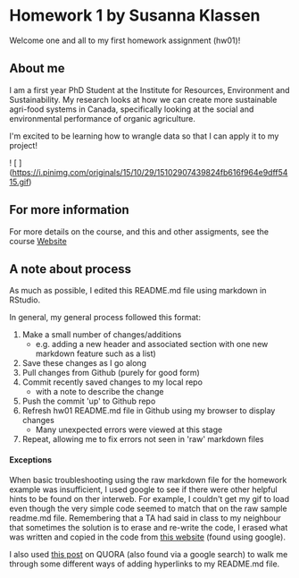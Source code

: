 # Homework 1 by Susanna Klassen

Welcome one and all to my first homework assignment (hw01)!

## About me

I am a first year PhD Student at the Institute for Resources, Environment and Sustainability. My research looks at how we can create more sustainable agri-food systems in Canada, specifically looking at the social and environmental performance of organic agriculture. 

I'm excited to be learning how to wrangle data so that I can apply it to my project!

! [ ] (https://i.pinimg.com/originals/15/10/29/15102907439824fb616f964e9dff5415.gif)


## For more information 

For more details on the course, and this and other assigments, see the course <a href=http://stat545.com>Website</a>

## A note about process

As much as possible, I edited this README.md file using markdown in RStudio. 

In general, my general process followed this format:
1. Make a small number of changes/additions 
    - e.g. adding a new header and associated section with one new markdown feature such as a list)
2. Save these changes as I go along
3. Pull changes from Github (purely for good form)
4. Commit recently saved changes to my local repo
    - with a note to describe the change
5. Push the commit 'up' to Github repo
6. Refresh hw01 README.md file in Github using my browser to display changes
    - Many unexpected errors were viewed at this stage
7. Repeat, allowing me to fix errors not seen in 'raw' markdown files

#### Exceptions
When basic troubleshooting using the raw markdown file for the homework example was insufficient, I used google to see if there were other helpful hints to be found on ther interweb. For example, I couldn't get my gif to load even though the very simple code seemed to match that on the raw sample readme.md file. Remembering that a TA had said in class to my neighbour that sometimes the solution is to erase and re-write the code, I erased what was written and copied in the code from <a href= "https://gist.githubusercontent.com/jhsu/2550829/raw/0cb4f77d83e0783e89d361df0f8501ddb668d2fb/gifs.markdown">this website</a> (found using google). 

I also used <a href="https://www.quora.com/How-do-I-create-a-hyperlink-in-the-README-file-in-my-GitHub-account-which-would-redirect-to-a-new-page-containing-the-project-explanation">this post</a> on QUORA (also found via a google search) to walk me through some different ways of adding hyperlinks to my README.md file. 

